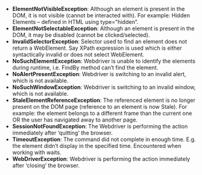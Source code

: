 - **ElementNotVisibleException**: Although an element is present in the DOM, it is not visible (cannot be interacted with). For example: Hidden Elements – defined in HTML using type=”hidden”.
- **ElementNotSelectableException**: Although an element is present in the DOM, it may be disabled (cannot be clicked/selected).
- **InvalidSelectorException**: Selector used to find an element does not return a WebElement. Say XPath expression is used which is either syntactically invalid or does not select WebElement.
- **NoSuchElementException**: Webdriver is unable to identify the elements during runtime, i.e. FindBy method can’t find the element.
- **NoAlertPresentException**: Webdriver is switching to an invalid alert, which is not available.
- **NoSuchWindowException**: Webdriver is switching to an invalid window, which is not available.
- **StaleElementReferenceException**: The referenced element is no longer present on the DOM page (reference to an element is now Stale). For example: the element belongs to a different frame than the current one OR the user has navigated away to another page.
- **SessionNotFoundException**: The Webdriver is performing the action immediately after ‘quitting’ the browser.
- **TimeoutException**: The command did not complete in enough time. E.g. the element didn’t display in the specified time. Encountered when working with waits.
- **WebDriverException**: Webdriver is performing the action immediately after ‘closing’ the browser.

